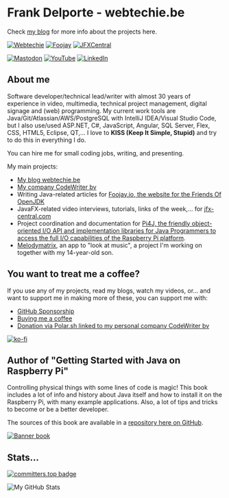 # Frank Delporte - webtechie.be

Check [my blog](https://webtechie.be/) for more info about the projects here.

[![Webtechie](https://img.shields.io/badge/Personal_blog-webtechie.be-blue?logo=firefox&logoColor=white)](https://www.webtechie.be)
[![Foojay](https://img.shields.io/badge/Friends_Of_OpenJDK-foojay.io-blue?logo=openjdk&logoColor=white)](https://foojay.io/today/author/frankdelporte/)
[![JFXCentral](https://img.shields.io/badge/Home_to_anything_JavaFX_related-jfxcentral.com-blue?logo=openjdk&logoColor=white)](https://www.jfx-central.com/people/f.delporte)

[![Mastodon](https://img.shields.io/badge/Mastodon-blue?logo=mastodon&logoColor=white)](https://foojay.social/@frankdelporte)
[![YouTube](https://img.shields.io/badge/YouTube-blue?logo=youtube&logoColor=white)](https://www.youtube.com/@FrankDelporte)
[![LinkedIn](https://img.shields.io/badge/LinkedIn-blue?logo=linkedin&logoColor=white)](https://www.linkedin.com/in/frankdelporte/)

## About me

Software developer/technical lead/writer with almost 30 years of experience in video, multimedia, technical project management, digital signage and (web) programming. My current work tools are Java/Git/Atlassian/AWS/PostgreSQL with IntelliJ IDEA/Visual Studio Code, but I also use/used ASP.NET, C#, JavaScript, Angular, SQL Server, Flex, CSS, HTML5, Eclipse, QT,... I love to **KISS (Keep It Simple, Stupid)** and try to do this in everything I do.

You can hire me for small coding jobs, writing, and presenting. 

My main projects:

* [My blog webtechie.be](https://webtechie.be/)
* [My company CodeWriter bv](https://codewriter.be/)
* Writing Java-related articles for [Foojay.io, the website for the Friends Of OpenJDK](https://foojay.io/today/author/frankdelporte/)
* JavaFX-related video interviews, tutorials, links of the week,... for [jfx-central.com ](https://www.jfx-central.com/)
* Project coordination and documentation for [Pi4J, the friendly object-oriented I/O API and implementation libraries for Java Programmers to access the full I/O capabilities of the Raspberry Pi platform](https://www.pi4j.com/).
* [Melodymatrix](https://melodymatrix.rocks/), an app to "look at music", a project I'm working on together with my 14-year-old son.

## You want to treat me a coffee?

If you use any of my projects, read my blogs, watch my videos, or... and want to support me in making more of these, you can support me with:

* [GitHub Sponsorship](https://github.com/sponsors/FDelporte)
* [Buying me a coffee](https://ko-fi.com/frankdelporte)
* [Donation via Polar.sh linked to my personal company CodeWriter bv](https://polar.sh/codewriter-bv)
 
[![ko-fi](https://ko-fi.com/img/githubbutton_sm.svg)](https://ko-fi.com/L3L7TQMNU)

## Author of "Getting Started with Java on Raspberry Pi"

Controlling physical things with some lines of code is magic! This book includes a lot of info and history about Java itself and how to install it on the Raspberry Pi, with many example applications. Also, a lot of tips and tricks to become or be a better developer.

The sources of this book are available in a [repository here on GitHub](https://github.com/FDelporte/JavaOnRaspberryPi).

[![Banner book](https://webtechie.be/images/book/book-banner.png)](https://webtechie.be/books/)

## Stats...

[![committers.top badge](https://user-badge.committers.top/belgium/FDelporte.svg)](https://user-badge.committers.top/belgium/FDelporte)

![My GitHub Stats](https://github-readme-stats.vercel.app/api/?username=FDelporte&count_private=true&theme=tokyonight&showicons=true)
